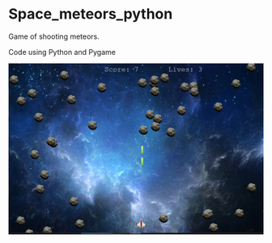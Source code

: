 # Space_meteors_python
Game of shooting meteors.

Code using Python and Pygame

![Image from the game](https://github.com/camilogo1016/Space_meteors_python/blob/master/game_image.png)

